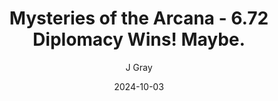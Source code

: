 ---
title: 'Mysteries of the Arcana - 6.72 Diplomacy Wins! Maybe.'
alt: 'Mysteries of the Arcana'
date: '2024-10-03'
author: 'J Gray'
artist: 'Keira'
---
